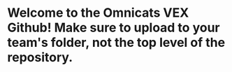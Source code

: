 # Welcome to the Omnicats VEX Github! Make sure to upload to your team's folder, not the top level of the repository.

